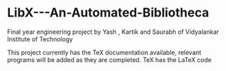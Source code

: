 # LibX---An-Automated-Bibliotheca
Final year engineering project by Yash , Kartik and Saurabh of Vidyalankar Institute of Technology

This project currently has the TeX documentation available, relevant programs will be added as they are completed. TeX has the LaTeX code
